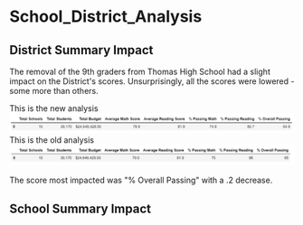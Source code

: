 # School_District_Analysis

## District Summary Impact
The removal of the 9th graders from Thomas High School had a slight impact on the District's scores.  Unsurprisingly, all the scores were lowered - some more than others.

This is the new analysis
![Image of new analysis](https://github.com/smulhern03-bootcamp/School_District_Analysis/blob/master/Distict%20Summary%20New.PNG)
This is the old analysis
![Image of old analysis](https://github.com/smulhern03-bootcamp/School_District_Analysis/blob/master/District%20Summary%20Old.PNG)

The score most impacted was "% Overall Passing" with a .2 decrease.

## School Summary Impact

